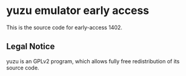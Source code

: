 yuzu emulator early access
=============

This is the source code for early-access 1402.

## Legal Notice

yuzu is an GPLv2 program, which allows fully free redistribution of its source code.
